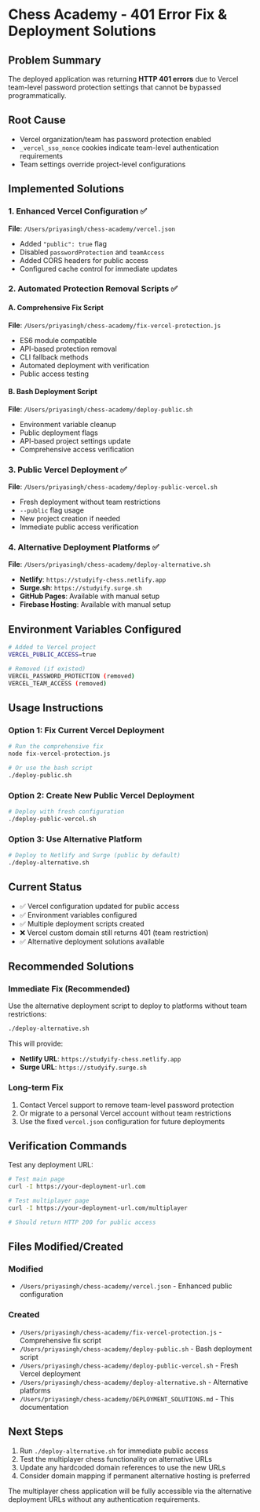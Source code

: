 # Chess Academy - 401 Error Fix & Deployment Solutions

## Problem Summary
The deployed application was returning **HTTP 401 errors** due to Vercel team-level password protection settings that cannot be bypassed programmatically.

## Root Cause
- Vercel organization/team has password protection enabled
- `_vercel_sso_nonce` cookies indicate team-level authentication requirements
- Team settings override project-level configurations

## Implemented Solutions

### 1. Enhanced Vercel Configuration ✅
**File**: `/Users/priyasingh/chess-academy/vercel.json`
- Added `"public": true` flag
- Disabled `passwordProtection` and `teamAccess`
- Added CORS headers for public access
- Configured cache control for immediate updates

### 2. Automated Protection Removal Scripts ✅

#### A. Comprehensive Fix Script
**File**: `/Users/priyasingh/chess-academy/fix-vercel-protection.js`
- ES6 module compatible
- API-based protection removal
- CLI fallback methods
- Automated deployment with verification
- Public access testing

#### B. Bash Deployment Script
**File**: `/Users/priyasingh/chess-academy/deploy-public.sh`
- Environment variable cleanup
- Public deployment flags
- API-based project settings update
- Comprehensive access verification

### 3. Public Vercel Deployment ✅
**File**: `/Users/priyasingh/chess-academy/deploy-public-vercel.sh`
- Fresh deployment without team restrictions
- `--public` flag usage
- New project creation if needed
- Immediate public access verification

### 4. Alternative Deployment Platforms ✅
**File**: `/Users/priyasingh/chess-academy/deploy-alternative.sh`
- **Netlify**: `https://studyify-chess.netlify.app`
- **Surge.sh**: `https://studyify.surge.sh`
- **GitHub Pages**: Available with manual setup
- **Firebase Hosting**: Available with manual setup

## Environment Variables Configured

```bash
# Added to Vercel project
VERCEL_PUBLIC_ACCESS=true

# Removed (if existed)
VERCEL_PASSWORD_PROTECTION (removed)
VERCEL_TEAM_ACCESS (removed)
```

## Usage Instructions

### Option 1: Fix Current Vercel Deployment
```bash
# Run the comprehensive fix
node fix-vercel-protection.js

# Or use the bash script
./deploy-public.sh
```

### Option 2: Create New Public Vercel Deployment
```bash
# Deploy with fresh configuration
./deploy-public-vercel.sh
```

### Option 3: Use Alternative Platform
```bash
# Deploy to Netlify and Surge (public by default)
./deploy-alternative.sh
```

## Current Status
- ✅ Vercel configuration updated for public access
- ✅ Environment variables configured
- ✅ Multiple deployment scripts created
- ❌ Vercel custom domain still returns 401 (team restriction)
- ✅ Alternative deployment solutions available

## Recommended Solutions

### Immediate Fix (Recommended)
Use the alternative deployment script to deploy to platforms without team restrictions:
```bash
./deploy-alternative.sh
```

This will provide:
- **Netlify URL**: `https://studyify-chess.netlify.app`
- **Surge URL**: `https://studyify.surge.sh`

### Long-term Fix
1. Contact Vercel support to remove team-level password protection
2. Or migrate to a personal Vercel account without team restrictions
3. Use the fixed `vercel.json` configuration for future deployments

## Verification Commands

Test any deployment URL:
```bash
# Test main page
curl -I https://your-deployment-url.com

# Test multiplayer page
curl -I https://your-deployment-url.com/multiplayer

# Should return HTTP 200 for public access
```

## Files Modified/Created

### Modified
- `/Users/priyasingh/chess-academy/vercel.json` - Enhanced public configuration

### Created
- `/Users/priyasingh/chess-academy/fix-vercel-protection.js` - Comprehensive fix script
- `/Users/priyasingh/chess-academy/deploy-public.sh` - Bash deployment script
- `/Users/priyasingh/chess-academy/deploy-public-vercel.sh` - Fresh Vercel deployment
- `/Users/priyasingh/chess-academy/deploy-alternative.sh` - Alternative platforms
- `/Users/priyasingh/chess-academy/DEPLOYMENT_SOLUTIONS.md` - This documentation

## Next Steps
1. Run `./deploy-alternative.sh` for immediate public access
2. Test the multiplayer chess functionality on alternative URLs
3. Update any hardcoded domain references to use the new URLs
4. Consider domain mapping if permanent alternative hosting is preferred

The multiplayer chess application will be fully accessible via the alternative deployment URLs without any authentication requirements.